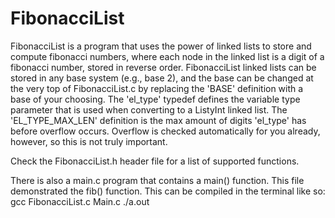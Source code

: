 # FibonacciList

FibonacciList is a program that uses the power of linked lists to store and compute fibonacci numbers, where each node in the linked list is a digit of a fibonacci number, stored in reverse order.
FibonacciList linked lists can be stored in any base system (e.g., base 2), and the base can be changed at the very top of FibonacciList.c by replacing the 'BASE' definition with a base of your choosing. The 'el_type' typedef defines the variable type parameter that is used when converting to a ListyInt linked list. The 'EL_TYPE_MAX_LEN' definition is the max amount of digits 'el_type' has before overflow occurs. Overflow is checked automatically for you already, however, so this is not truly important.

Check the FibonacciList.h header file for a list of supported functions.

There is also a main.c program that contains a main() function. This file demonstrated the fib() function. This can be compiled in the terminal like so: 
        gcc FibonacciList.c Main.c
        ./a.out
